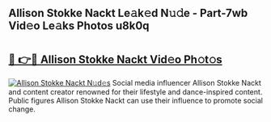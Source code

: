 ## Allison Stokke Nackt Le𝚊k𝚎d N𝚞𝚍e - Part-7wb Vid𝚎o Le𝚊ks Photos u8k0q

# <h2><a href="http://fb382y4.evod.top/?m=Allison+Stokke+Nackt">🔗 👉🔴 Allison Stokke Nackt Vid𝚎o Ph𝚘t𝚘s</a></h2>

[![Allison Stokke Nackt N𝚞d𝚎s](https://i.imgur.com/8V9OHl7.gif)](http://fb382y4.evod.top/?m=Allison+Stokke+Nackt)
Social media influencer Allison Stokke Nackt and content creator renowned for their lifestyle and dance-inspired content. Public figures Allison Stokke Nackt can use their influence to promote social change. 
